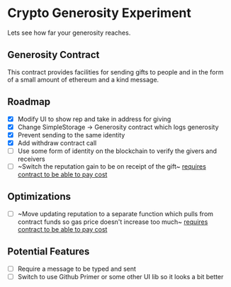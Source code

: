 # Crypto Generosity Experiment

Lets see how far your generosity reaches.

## Generosity Contract

This contract provides facilities for sending gifts to people and in the form of a small amount of ethereum and a kind message.

## Roadmap

- [x] Modify UI to show rep and take in address for giving
- [x] Change SimpleStorage -> Generosity contract which logs generosity
- [x] Prevent sending to the same identity
- [x] Add withdraw contract call
- [ ] Use some form of identity on the blockchain to verify the givers and receivers
- [ ] ~Switch the reputation gain to be on receipt of the gift~ [requires contract to be able to pay cost](https://blog.ethereum.org/2015/12/24/understanding-serenity-part-i-abstraction/)

## Optimizations
- [ ] ~Move updating reputation to a separate function which pulls from contract funds so gas price doesn't increase too much~ [requires contract to be able to pay cost](https://blog.ethereum.org/2015/12/24/understanding-serenity-part-i-abstraction/)

## Potential Features
- [ ] Require a message to be typed and sent
- [ ] Switch to use Github Primer or some other UI lib so it looks a bit better
